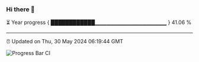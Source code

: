 ### Hi there 👋

⏳ Year progress { ████████████▁▁▁▁▁▁▁▁▁▁▁▁▁▁▁▁▁▁ } 41.06 %

---

⏰ Updated on Thu, 30 May 2024 06:19:44 GMT

![Progress Bar CI](https://github.com/liununu/liununu/workflows/Progress%20Bar%20CI/badge.svg)
